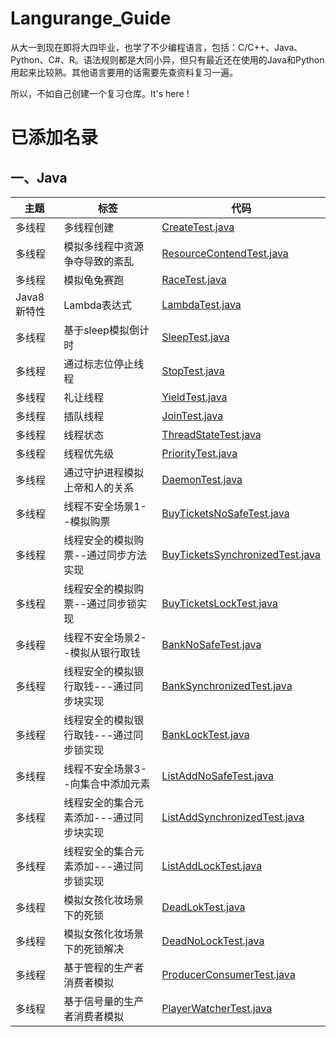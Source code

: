 # Langurange_Guide

从大一到现在即将大四毕业，也学了不少编程语言，包括：C/C++、Java、Python、C#、R。语法规则都是大同小异，但只有最近还在使用的Java和Python用起来比较熟。其他语言要用的话需要先查资料复习一遍。

所以，不如自己创建一个复习仓库。It's here !

# 已添加名录

## 一、Java

|主题|标签|代码|
|---|---|---|
|多线程|多线程创建|[CreateTest.java](./myjava/juc/CreateTest.java)|
|多线程|模拟多线程中资源争夺导致的紊乱|[ResourceContendTest.java](./myjava/juc/ResourceContendTest.java)|
|多线程|模拟龟兔赛跑|[RaceTest.java](./myjava/juc/RaceTest.java)|
|Java8新特性|Lambda表达式|[LambdaTest.java](./myjava/java8/LambdaTest.java)|
|多线程|基于sleep模拟倒计时|[SleepTest.java](./myjava/juc/SleepTest.java)|
|多线程|通过标志位停止线程|[StopTest.java](./myjava/juc/StopTest.java)|
|多线程|礼让线程|[YieldTest.java](./myjava/juc/YieldTest.java)|
|多线程|插队线程|[JoinTest.java](./myjava/juc/JoinTest.java)|
|多线程|线程状态|[ThreadStateTest.java](./myjava/juc/ThreadStateTest.java)|
|多线程|线程优先级|[PriorityTest.java](./myjava/juc/PriorityTest.java)|
|多线程|通过守护进程模拟上帝和人的关系|[DaemonTest.java](./myjava/juc/DaemonTest.java)|
|多线程|线程不安全场景1--模拟购票|[BuyTicketsNoSafeTest.java](./myjava/juc/BuyTicketsNoSafeTest.java)|
|多线程|线程安全的模拟购票--通过同步方法实现|[BuyTicketsSynchronizedTest.java](./myjava/juc/BuyTicketsSynchronizedTest.java)|
|多线程|线程安全的模拟购票--通过同步锁实现|[BuyTicketsLockTest.java](./myjava/juc/BuyTicketsLockTest.java)|
|多线程|线程不安全场景2--模拟从银行取钱|[BankNoSafeTest.java](./myjava/juc/BankNoSafeTest.java)|
|多线程|线程安全的模拟银行取钱---通过同步块实现|[BankSynchronizedTest.java](./myjava/juc/BankSynchronizedTest.java)|
|多线程|线程安全的模拟银行取钱---通过同步锁实现|[BankLockTest.java](./myjava/juc/BankLockTest.java)|
|多线程|线程不安全场景3--向集合中添加元素|[ListAddNoSafeTest.java](./myjava/juc/ListAddNoSafeTest.java)|
|多线程|线程安全的集合元素添加---通过同步块实现|[ListAddSynchronizedTest.java](./myjava/juc/ListAddSynchronizedTest.java)|
|多线程|线程安全的集合元素添加---通过同步锁实现|[ListAddLockTest.java](./myjava/juc/ListAddLockTest.java)|
|多线程|模拟女孩化妆场景下的死锁|[DeadLokTest.java](./myjava/juc/DeadLokTest.java)|
|多线程|模拟女孩化妆场景下的死锁解决|[DeadNoLockTest.java](./myjava/juc/DeadNoLockTest.java)|
|多线程|基于管程的生产者消费者模拟|[ProducerConsumerTest.java](./myjava/juc/ProducerConsumerTest.java)|
|多线程|基于信号量的生产者消费者模拟|[PlayerWatcherTest.java](./myjava/juc/PlayerWatcherTest.java)|